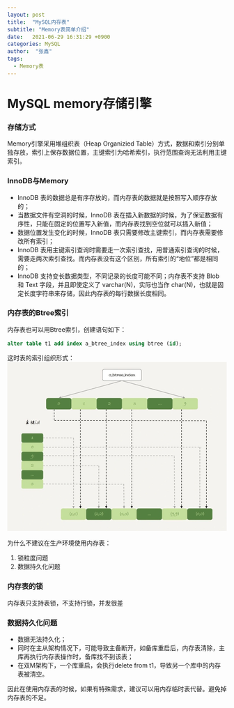 ```yaml
---
layout: post
title:  "MySQL内存表"
subtitle: "Memory表简单介绍"
date:   2021-06-29 16:31:29 +0900
categories: MySQL
author:  "张鑫"
tags:
  - Memory表
---
```


# MySQL memory存储引擎

### 存储方式
Memory引擎采用堆组织表（Heap Organizied Table）方式，数据和索引分别单独存放，索引上保存数据位置，主键索引为哈希索引，执行范围查询无法利用主键索引。
 
### InnoDB与Memory
* InnoDB 表的数据总是有序存放的，而内存表的数据就是按照写入顺序存放的；
* 当数据文件有空洞的时候，InnoDB 表在插入新数据的时候，为了保证数据有序性，只能在固定的位置写入新值，而内存表找到空位就可以插入新值；
* 数据位置发生变化的时候，InnoDB 表只需要修改主键索引，而内存表需要修改所有索引；
* InnoDB 表用主键索引查询时需要走一次索引查找，用普通索引查询的时候，需要走两次索引查找。而内存表没有这个区别，所有索引的“地位”都是相同的；
* InnoDB 支持变长数据类型，不同记录的长度可能不同；内存表不支持 Blob 和 Text 字段，并且即使定义了 varchar(N)，实际也当作 char(N)，也就是固定长度字符串来存储，因此内存表的每行数据长度相同。
 
### 内存表的Btree索引
内存表也可以用Btree索引，创建语句如下：

```sql
alter table t1 add index a_btree_index using btree (id);
```
这时表的索引组织形式：
![avatar](/img/memory_index.jpg)

为什么不建议在生产环境使用内存表：
1. 锁粒度问题
2. 数据持久化问题

### 内存表的锁
内存表只支持表锁，不支持行锁，并发很差

### 数据持久化问题
* 数据无法持久化；
* 同时在主从架构情况下，可能导致主备断开，如备库重启后，内存表清除，主库再执行内存表操作时，备库找不到该表；
* 在双M架构下，一个库重启，会执行delete from t1，导致另一个库中的内存表被清空。

因此在使用内存表的时候，如果有特殊需求，建议可以用内存临时表代替。避免掉内存表的不足。
